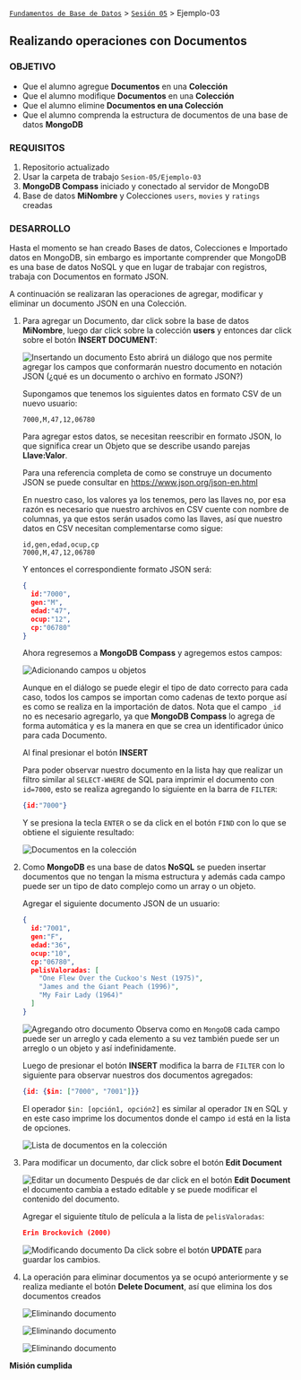 [`Fundamentos de Base de Datos`](../../Readme.md) > [`Sesión 05`](../Readme.md) > Ejemplo-03
## Realizando operaciones con Documentos

### OBJETIVO
- Que el alumno agregue __Documentos__ en una __Colección__
- Que el alumno modifique __Documentos__ en una __Colección__
- Que el alumno elimine __Documentos en una Colección__
- Que el alumno comprenda la estructura de documentos de una base de datos __MongoDB__

### REQUISITOS
1. Repositorio actualizado
1. Usar la carpeta de trabajo `Sesion-05/Ejemplo-03`
1. __MongoDB Compass__ iniciado y conectado al servidor de MongoDB
1. Base de datos __MiNombre__ y Colecciones `users`, `movies` y `ratings` creadas

### DESARROLLO
Hasta el momento se han creado Bases de datos, Colecciones e Importado datos en MongoDB, sin embargo es importante comprender que MongoDB es una base de datos NoSQL y que en lugar de trabajar con registros, trabaja con Documentos en formato JSON.

A continuación se realizaran las operaciones de agregar, modificar y eliminar un documento JSON en una Colección.

1. Para agregar un Documento, dar click sobre la base de datos __MiNombre__, luego dar click sobre la colección __users__ y entonces dar click sobre el botón __INSERT DOCUMENT__:

   ![Insertando un documento](assets/insertando-documento.png)
   Esto abrirá un diálogo que nos permite agregar los campos que conformarán nuestro documento en notación JSON (¿qué es un documento o archivo en formato JSON?)

   Supongamos que tenemos los siguientes datos en formato CSV de un nuevo usuario:
   ```csv
   7000,M,47,12,06780
   ```
   Para agregar estos datos, se necesitan reescribir en formato JSON, lo que significa crear un Objeto que se describe usando parejas __Llave:Valor__.

   Para una referencia completa de como se construye un documento JSON se puede consultar en https://www.json.org/json-en.html

   En nuestro caso, los valores ya los tenemos, pero las llaves no, por esa razón es necesario que nuestro archivos en CSV cuente con nombre de columnas, ya que estos serán usados como las llaves, así que nuestro datos en CSV necesitan complementarse como sigue:
   ```csv
   id,gen,edad,ocup,cp
   7000,M,47,12,06780
   ```
   Y entonces el correspondiente formato JSON será:
   ```json
   {
     id:"7000",
     gen:"M",
     edad:"47",
     ocup:"12",
     cp:"06780"
   }
   ```
   Ahora regresemos a __MongoDB Compass__ y agregemos estos campos:

   ![Adicionando campos u objetos](assets/adicionando-datos.png)
   
   Aunque en el diálogo se puede elegir el tipo de dato correcto para cada caso, todos los campos se importan como cadenas de texto porque así es como se realiza en la importación de datos. Nota que el campo `_id` no es necesario agregarlo, ya que __MongoDB Compass__ lo agrega de forma automática y es la manera en que se crea un identificador único para cada Documento.

   Al final presionar el botón __INSERT__

   Para poder observar nuestro documento en la lista hay que realizar un filtro similar al `SELECT-WHERE` de SQL para imprimir el documento con `id=7000`, esto se realiza agregando lo siguiente en la barra de `FILTER`:
   ```json
   {id:"7000"}
   ```
   Y se presiona la tecla `ENTER` o se da click en el botón `FIND` con lo que se obtiene el siguiente resultado:

   ![Documentos en la colección](assets/documentos-en-coleccion.png)

1. Como __MongoDB__ es una base de datos __NoSQL__ se pueden insertar documentos que no tengan la misma estructura y además cada campo puede ser un tipo de dato complejo como un array o un objeto.

   Agregar el siguiente documento JSON de un usuario:
   ```json
   {
     id:"7001",
     gen:"F",
     edad:"36",
     ocup:"10",
     cp:"06780",
     pelisValoradas: [
       "One Flew Over the Cuckoo's Nest (1975)",
       "James and the Giant Peach (1996)",
       "My Fair Lady (1964)"       
     ]
   }
   ```

   ![Agregando otro documento](assets/adicionando-datos-2.png)
   Observa como en `MongoDB` cada campo puede ser un arreglo y cada elemento a su vez también puede ser un arreglo o un objeto y así indefinidamente.

   Luego de presionar el botón __INSERT__ modifica la barra de `FILTER` con lo siguiente para observar nuestros dos documentos agregados:
   ```json
   {id: {$in: ["7000", "7001"]}}
   ```
   El operador `$in: [opción1, opción2]` es similar al operador `IN` en SQL y en este caso imprime los documentos donde el campo `id` está en la lista de opciones.

   ![Lista de documentos en la colección](assets/documentos-en-coleccion-2.png)

1. Para modificar un documento, dar click sobre el botón __Edit Document__

   ![Editar un documento](assets/editar-documento.png)
   Después de dar click en el botón __Edit Document__ el documento cambia a estado editable y se puede modificar el contenido del documento.

   Agregar el siguiente título de película a la lista de `pelisValoradas`:
   ```json
   Erin Brockovich (2000)
   ```

   ![Modificando documento](assets/modificando-documento.png)
   Da click sobre el botón __UPDATE__ para guardar los cambios.

1. La operación para eliminar documentos ya se ocupó anteriormente y se realiza mediante el botón __Delete Document__, así que elimina los dos documentos creados

   ![Eliminando documento](assets/eliminando-documento-1.png)

   ![Eliminando documento](assets/eliminando-documento-2.png)

   ![Eliminando documento](assets/eliminando-documento-3.png)

__Misión cumplida__
